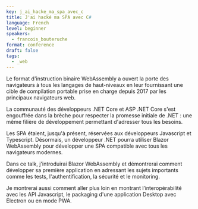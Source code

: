 ```yaml
---
key: j_ai_hacke_ma_spa_avec_c
title: J'ai hacké ma SPA avec C#
language: French
level: beginner
speakers:
  - francois_bouteruche
format: conference
draft: false
tags:
  - _web
---
```

Le format d'instruction binaire WebAssembly a ouvert la porte des navigateurs à tous les langages de haut-niveaux en leur fournissant une cible de compilation portable prise en charge depuis 2017 par les principaux navigateurs web.

La communauté des développeurs .NET Core et ASP .NET Core s'est engouffrée dans la brèche pour respecter la promesse initiale de .NET : une même filière de développement permettant d'adresser tous les besoins.

Les SPA étaient, jusqu'à présent, réservées aux développeurs Javascript et Typescript. Désormais, un développeur .NET pourra utiliser Blazor WebAssembly pour développer une SPA compatible avec tous les navigateurs modernes.

Dans ce talk, j'introduirai Blazor WebAssembly et démontrerai comment développer sa première application en adressant les sujets importants comme les tests, l'authentification, la sécurité et le monitoring. 

Je montrerai aussi comment aller plus loin en montrant l’interopérabilité avec les API Javascript, le packaging d'une application Desktop avec Electron ou en mode PWA.
